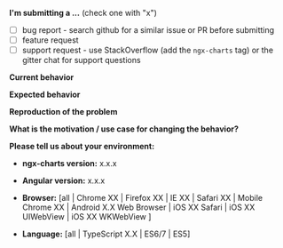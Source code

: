 **I'm submitting a ...**  (check one with "x")

- [ ] bug report - search github for a similar issue or PR before submitting
- [ ] feature request
- [ ] support request - use StackOverflow (add the `ngx-charts` tag) or the gitter chat for support questions

**Current behavior**
<!-- Describe how the bug manifests. -->

**Expected behavior**
<!-- Describe what the behavior would be without the bug. -->

**Reproduction of the problem**
<!-- If the current behavior is a bug or you can illustrate your feature request better with an example, please provide the steps to reproduce and if possible a minimal demo of the problem via https://stackblitz.com or similar. -->

**What is the motivation / use case for changing the behavior?**
<!-- Describe the motivation or the concrete use case -->

**Please tell us about your environment:**
<!-- Operating system, IDE, package manager, HTTP server, ... -->

* **ngx-charts version:** x.x.x
<!-- Check whether this is still an issue in the most recent ngx-charts version -->

* **Angular version:** x.x.x
<!-- Check whether this is still an issue in the most recent Angular version -->

* **Browser:** [all | Chrome XX | Firefox XX | IE XX | Safari XX | Mobile Chrome XX | Android X.X Web Browser | iOS XX Safari | iOS XX UIWebView | iOS XX WKWebView ]
<!-- All browsers where this could be reproduced -->

* **Language:** [all | TypeScript X.X | ES6/7 | ES5]
